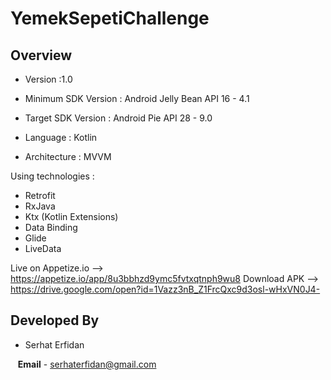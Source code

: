 # YemekSepetiChallenge

## Overview

* Version :1.0
* Minimum SDK Version : Android Jelly Bean API 16 - 4.1
* Target SDK Version : Android Pie API 28 - 9.0

* Language : Kotlin
* Architecture : MVVM

Using technologies :
* Retrofit
* RxJava
* Ktx (Kotlin Extensions)
* Data Binding
* Glide
* LiveData

Live on Appetize.io --> https://appetize.io/app/8u3bbhzd9ymc5fvtxqtnph9wu8
Download APK --> https://drive.google.com/open?id=1Vazz3nB_Z1FrcQxc9d3osl-wHxVN0J4-

## Developed By

* Serhat Erfidan
 
&nbsp;&nbsp;&nbsp;**Email** - serhaterfidan@gmail.com
